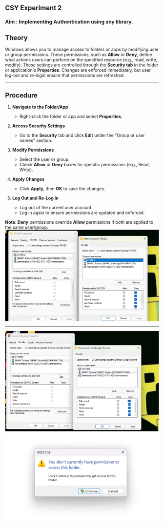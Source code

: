 ## CSY Experiment 2

### Aim : Implementing Authentication using any library.

## **Theory**  
Windows allows you to manage access to folders or apps by modifying user or group permissions. These permissions, such as **Allow** or **Deny**, define what actions users can perform on the specified resource (e.g., read, write, modify). These settings are controlled through the **Security tab** in the folder or application's **Properties**. Changes are enforced immediately, but user log-out and re-login ensure that permissions are refreshed.

---

## **Procedure**  

1. **Navigate to the Folder/App**  
   - Right-click the folder or app and select **Properties**.  

2. **Access Security Settings**  
   - Go to the **Security** tab and click **Edit** under the "Group or user names" section.  

3. **Modify Permissions**  
   - Select the user or group.  
   - Check **Allow** or **Deny** boxes for specific permissions (e.g., Read, Write).  

4. **Apply Changes**  
   - Click **Apply**, then **OK** to save the changes.  

5. **Log Out and Re-Log In**  
   - Log out of the current user account.  
   - Log in again to ensure permissions are updated and enforced.  

**Note**: **Deny** permissions override **Allow** permissions if both are applied to the same user/group. 
![image](.attachments/0a506799257a78bcf513342b99ac3bb7a7729c4b.png) 

***
![image](.attachments/be3ffe57d37016574dc47ae3d4925a9e32805f0e.png) 
![image](.attachments/f9b94c3a332f270aaa02bbd0be129b85ac812606.jfif) 